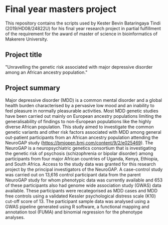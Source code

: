 # Final year masters project
This repository contains the scripts used by Kester Bevin Bataringaya Tindi (2019/HD08/24822U) for his final year research project in partial fulfillment of the requirement for the award of master of science in bioinformatics of Makerere University.

## Project title 
"Unravelling the genetic risk associated with major depressive disorder among an African ancestry population."

## Project summary
Major depressive disorder (MDD) is a common mental disorder and a global health burden characterised by a pervasive low mood and an inability to feel pleasure in normally pleasurable activities. Most MDD genetic studies have been carried out mainly on European ancestry populations limiting the generalisability of findings to non-European populations like the highly diverse African population. This study aimed to investigate the common genetic variants and  other risk factors associated with MDD among general out-patient participants from an African ancestry population attending the NeuroGAP study (https://bmjopen.bmj.com/content/9/2/e025469). The NeuroGAP is a neuropsychiatric genetics consortium that is investigating the genetic risk of psychosis (schizophrenia or bipolar disorder) among participants from four major African countries of Uganda, Kenya, Ethiopia, and South Africa. Access to the study data was granted for this research project by the principal investigators of the NeuroGAP. A case-control study was carried out on 13,616 control participant data from the parent NeuroGAP study for whom phenotypic data was currently available and 653 of these participants also had genome wide association study (GWAS) data available. These participants were recategorised as MDD cases and MDD free controls using a validated Kessler psychological distress scale (K10) cut-off score of 13. The participant sample data was analysed using a GWAS pipeline generated using R software, a functional mapping and annotation tool (FUMA) and binomial regression for the phenotype analyses. 
